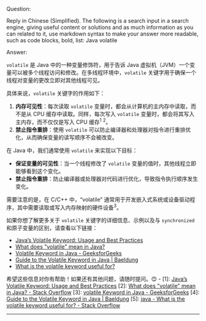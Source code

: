 Question:

Reply in Chinese (Simplified).
The following is a search input in a search engine, giving useful content or solutions and as much information as you can related to it, use markdown syntax to make your answer more readable, such as code blocks, bold, list:
Java volatile

Answer:

`volatile` 是 Java 中的一种变量修饰符，用于告诉 Java 虚拟机（JVM）一个变量可以被多个线程访问和修改。在多线程环境中，`volatile` 关键字用于确保一个线程对变量的更改立即对其他线程可见。

具体来说，`volatile` 关键字的作用如下：

1. **内存可见性**：每次读取 `volatile` 变量时，都会从计算机的主内存中读取，而不是从 CPU 缓存中读取。同样，每次写入 `volatile` 变量时，都会将其写入主内存，而不仅仅是写入 CPU 缓存<sup>1</sup> <sup>2</sup>。
2. **禁止指令重排**：使用 `volatile` 可以防止编译器和处理器对指令进行重排优化，从而确保变量的读写顺序不会被改变。

在 Java 中，我们通常使用 `volatile` 来实现以下目标：

- **保证变量的可见性**：当一个线程修改了 `volatile` 变量的值时，其他线程立即能够看到这个变化。
- **禁止指令重排**：防止编译器或处理器对代码进行优化，导致指令执行顺序发生变化。

需要注意的是，在 C/C++ 中，“volatile” 通常用于开发嵌入式系统或设备驱动程序，其中需要读取或写入内存映射的硬件设备<sup>3</sup>。

如果你想了解更多关于 `volatile` 关键字的详细信息、示例以及与 `synchronized` 和原子变量的区别，请查看以下链接：

- [Java’s Volatile Keyword: Usage and Best Practices](https://ioflood.com/blog/java-volatile/)
- [What does "volatile" mean in Java?](https://stackoverflow.com/questions/4885570/what-does-volatile-mean-in-java)
- [Volatile Keyword in Java - GeeksforGeeks](https://www.geeksforgeeks.org/volatile-keyword-in-java/)
- [Guide to the Volatile Keyword in Java | Baeldung](https://www.baeldung.com/java-volatile)
- [What is the volatile keyword useful for?](https://stackoverflow.com/questions/106591/what-is-the-volatile-keyword-useful-for)

希望这些信息对你有帮助！如果还有其他问题，请随时提问。😊
\-
\[1]: [Java’s Volatile Keyword: Usage and Best Practices](https://ioflood.com/blog/java-volatile/)
\[2]: [What does "volatile" mean in Java? - Stack Overflow](https://stackoverflow.com/questions/4885570/what-does-volatile-mean-in-java)
\[3]: [volatile Keyword in Java - GeeksforGeeks](https://www.geeksforgeeks.org/volatile-keyword-in-java/)
\[4]: [Guide to the Volatile Keyword in Java | Baeldung](https://www.baeldung.com/java-volatile)
\[5]: [java - What is the volatile keyword useful for? - Stack Overflow](https://stackoverflow.com/questions/106591/what-is-the-volatile-keyword-useful-for)

<hr/>

